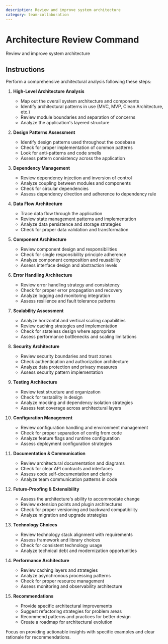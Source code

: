 ```yaml
---
description: Review and improve system architecture
category: team-collaboration
---
```


# Architecture Review Command

Review and improve system architecture

## Instructions

Perform a comprehensive architectural analysis following these steps:

1. **High-Level Architecture Analysis**
   - Map out the overall system architecture and components
   - Identify architectural patterns in use (MVC, MVP, Clean Architecture, etc.)
   - Review module boundaries and separation of concerns
   - Analyze the application's layered structure

2. **Design Patterns Assessment**
   - Identify design patterns used throughout the codebase
   - Check for proper implementation of common patterns
   - Look for anti-patterns and code smells
   - Assess pattern consistency across the application

3. **Dependency Management**
   - Review dependency injection and inversion of control
   - Analyze coupling between modules and components
   - Check for circular dependencies
   - Assess dependency direction and adherence to dependency rule

4. **Data Flow Architecture**
   - Trace data flow through the application
   - Review state management patterns and implementation
   - Analyze data persistence and storage strategies
   - Check for proper data validation and transformation

5. **Component Architecture**
   - Review component design and responsibilities
   - Check for single responsibility principle adherence
   - Analyze component composition and reusability
   - Assess interface design and abstraction levels

6. **Error Handling Architecture**
   - Review error handling strategy and consistency
   - Check for proper error propagation and recovery
   - Analyze logging and monitoring integration
   - Assess resilience and fault tolerance patterns

7. **Scalability Assessment**
   - Analyze horizontal and vertical scaling capabilities
   - Review caching strategies and implementation
   - Check for stateless design where appropriate
   - Assess performance bottlenecks and scaling limitations

8. **Security Architecture**
   - Review security boundaries and trust zones
   - Check authentication and authorization architecture
   - Analyze data protection and privacy measures
   - Assess security pattern implementation

9. **Testing Architecture**
   - Review test structure and organization
   - Check for testability in design
   - Analyze mocking and dependency isolation strategies
   - Assess test coverage across architectural layers

10. **Configuration Management**
    - Review configuration handling and environment management
    - Check for proper separation of config from code
    - Analyze feature flags and runtime configuration
    - Assess deployment configuration strategies

11. **Documentation & Communication**
    - Review architectural documentation and diagrams
    - Check for clear API contracts and interfaces
    - Assess code self-documentation and clarity
    - Analyze team communication patterns in code

12. **Future-Proofing & Extensibility**
    - Assess the architecture's ability to accommodate change
    - Review extension points and plugin architectures
    - Check for proper versioning and backward compatibility
    - Analyze migration and upgrade strategies

13. **Technology Choices**
    - Review technology stack alignment with requirements
    - Assess framework and library choices
    - Check for consistent technology usage
    - Analyze technical debt and modernization opportunities

14. **Performance Architecture**
    - Review caching layers and strategies
    - Analyze asynchronous processing patterns
    - Check for proper resource management
    - Assess monitoring and observability architecture

15. **Recommendations**
    - Provide specific architectural improvements
    - Suggest refactoring strategies for problem areas
    - Recommend patterns and practices for better design
    - Create a roadmap for architectural evolution

Focus on providing actionable insights with specific examples and clear rationale for recommendations.